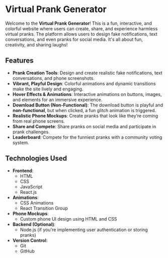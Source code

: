 
# Virtual Prank Generator

Welcome to the **Virtual Prank Generator**! This is a fun, interactive, and colorful website where users can create, share, and experience harmless virtual pranks. The platform allows users to design fake notifications, text conversations, and even pranks for social media. It's all about fun, creativity, and sharing laughs!

## Features

- **Prank Creation Tools**: Design and create realistic fake notifications, text conversations, and phone screenshots.
- **Vibrant, Playful Design**: Colorful animations and dynamic transitions make the site lively and engaging.
- **Hover Effects & Animations**: Interactive animations on buttons, images, and elements for an immersive experience.
- **Download Button (Non-Functional)**: The download button is playful and **non-functional**, but when clicked, a fun glitch animation is triggered.
- **Realistic Phone Mockups**: Create pranks that look like they’re coming from real phone screens.
- **Share and Compete**: Share pranks on social media and participate in prank challenges.
- **Leaderboard**: Compete for the funniest pranks with a community voting system.

## Technologies Used

- **Frontend**: 
  - HTML
  - CSS
  - JavaScript
  - React.js
- **Animations**:
  - CSS Animations
  - React Transition Group
- **Phone Mockups**: 
  - Custom phone UI design using HTML and CSS
- **Backend (Optional)**: 
  - Node.js (if you're implementing user authentication or storing pranks)
- **Version Control**: 
  - Git
  - GitHub
